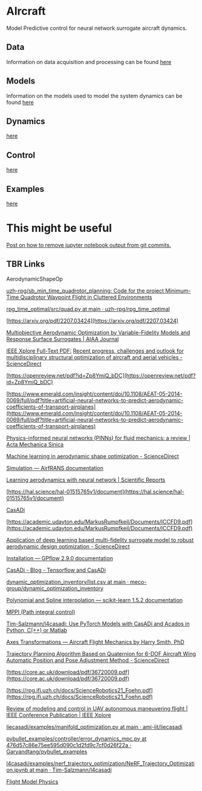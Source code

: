 
# AIrcraft

Model Predictive control for neural network surrogate aircraft dynamics.

## Data

Information on data acquisition and processing can be found [here](/docs/data.md)

## Models

Information on the models used to model the system dynamics can be found [here](/docs/models.md)

## Dynamics

[here](/docs/dynamics.md)

## Control

[here](/docs/control.md)

## Examples

[here](/docs/examples.md)

# This might be useful

[Post on how to remove jupyter notebook output from git commits.](https://gist.github.com/33eyes/431e3d432f73371509d176d0dfb95b6e)

## TBR Links

AerodynamicShapeOp

[uzh-rpg/sb_min_time_quadrotor_planning: Code for the project Minimum-Time Quadrotor Waypoint Flight in Cluttered Environments](https://github.com/uzh-rpg/sb_min_time_quadrotor_planning)

[rpg_time_optimal/src/quad.py at main · uzh-rpg/rpg_time_optimal](https://github.com/uzh-rpg/rpg_time_optimal/blob/main/src/quad.py)

[https://arxiv.org/pdf/2207.03424](https://arxiv.org/pdf/2207.03424)

[Multiobjective Aerodynamic Optimization by Variable-Fidelity Models and Response Surface Surrogates | AIAA Journal](https://arc.aiaa.org/doi/10.2514/1.J054128)

[IEEE Xplore Full-Text PDF:](https://ieeexplore.ieee.org/stamp/stamp.jsp?arnumber=10022215&tag=1)
[Recent progress, challenges and outlook for multidisciplinary structural optimization of aircraft and aerial vehicles - ScienceDirect](https://www.sciencedirect.com/science/article/pii/S0376042122000537)

[https://openreview.net/pdf?id=Zp8YmiQ_bDC](https://openreview.net/pdf?id=Zp8YmiQ_bDC)

[https://www.emerald.com/insight/content/doi/10.1108/AEAT-05-2014-0069/full/pdf?title=artificial-neural-networks-to-predict-aerodynamic-coefficients-of-transport-airplanes](https://www.emerald.com/insight/content/doi/10.1108/AEAT-05-2014-0069/full/pdf?title=artificial-neural-networks-to-predict-aerodynamic-coefficients-of-transport-airplanes)

[Physics-informed neural networks (PINNs) for fluid mechanics: a review | Acta Mechanica Sinica](https://link.springer.com/article/10.1007/s10409-021-01148-1)

[Machine learning in aerodynamic shape optimization - ScienceDirect](https://www.sciencedirect.com/science/article/pii/S0376042122000410#b497)

[Simulation — AirfRANS documentation](https://airfrans.readthedocs.io/en/latest/notes/simulation.html)

[Learning aerodynamics with neural network | Scientific Reports](https://www.nature.com/articles/s41598-022-10737-4)

[https://hal.science/hal-01515765v1/document](https://hal.science/hal-01515765v1/document)

[CasADi](https://web.casadi.org/)

[https://academic.udayton.edu/MarkusRumpfkeil/Documents/ICCFD9.pdf](https://academic.udayton.edu/MarkusRumpfkeil/Documents/ICCFD9.pdf)

[Application of deep learning based multi-fidelity surrogate model to robust aerodynamic design optimization - ScienceDirect](https://www.sciencedirect.com/science/article/pii/S1270963819306686?ref=pdf_download&fr=RR-2&rr=8302986dfcae5d9d)

[Installation — GPflow 2.9.0 documentation](https://gpflow.github.io/GPflow/2.9.0/installation.html)

[CasADi - Blog - Tensorflow and CasADi](https://web.casadi.org/blog/tensorflow/)

[dynamic_optimization_inventory/list.csv at main · meco-group/dynamic_optimization_inventory](https://github.com/meco-group/dynamic_optimization_inventory/blob/main/list.csv)

[Polynomial and Spline interpolation — scikit-learn 1.5.2 documentation](https://scikit-learn.org/stable/auto_examples/linear_model/plot_polynomial_interpolation.html#sphx-glr-auto-examples-linear-model-plot-polynomial-interpolation-py)

[MPPI (Path integral control)](https://hal.science/hal-02545951v2/document)

[Tim-Salzmann/l4casadi: Use PyTorch Models with CasADi and Acados in Python, C(++) or Matlab](https://github.com/Tim-Salzmann/l4casadi/tree/main)

[Axes Transformations — Aircraft Flight Mechanics by Harry Smith, PhD](https://www.aircraftflightmechanics.com/EoMs/EulerTransforms.html)

[Trajectory Planning Algorithm Based on Quaternion for 6-DOF Aircraft Wing Automatic Position and Pose Adjustment Method - ScienceDirect](https://www.sciencedirect.com/science/article/pii/S1000936109602739?ref=pdf_download&fr=RR-2&rr=85b96bdede063b58)

[https://core.ac.uk/download/pdf/36720009.pdf](https://core.ac.uk/download/pdf/36720009.pdf)

[https://rpg.ifi.uzh.ch/docs/ScienceRobotics21_Foehn.pdf](https://rpg.ifi.uzh.ch/docs/ScienceRobotics21_Foehn.pdf)

[Review of modeling and control in UAV autonomous maneuvering flight | IEEE Conference Publication | IEEE Xplore](https://ieeexplore.ieee.org/document/8484542)

[liecasadi/examples/manifold_optimization.py at main · ami-iit/liecasadi](https://github.com/ami-iit/liecasadi/blob/main/examples/manifold_optimization.py)

[pybullet_examples/controller/error_dynamics_mpc.py at 476d57c86e75ee595d090c1d2fd9c7cf0d26f22a · Garyandtang/pybullet_examples](https://github.com/Garyandtang/pybullet_examples/blob/476d57c86e75ee595d090c1d2fd9c7cf0d26f22a/controller/error_dynamics_mpc.py)

[l4casadi/examples/nerf_trajectory_optimization/NeRF_Trajectory_Optimization.ipynb at main · Tim-Salzmann/l4casadi](https://github.com/Tim-Salzmann/l4casadi/blob/main/examples/nerf_trajectory_optimization/NeRF_Trajectory_Optimization.ipynb)

[Flight Model Physics](https://docs.flightsimulator.com/html/Samples_And_Tutorials/Primers/Flight_Model_Physics.htm)
